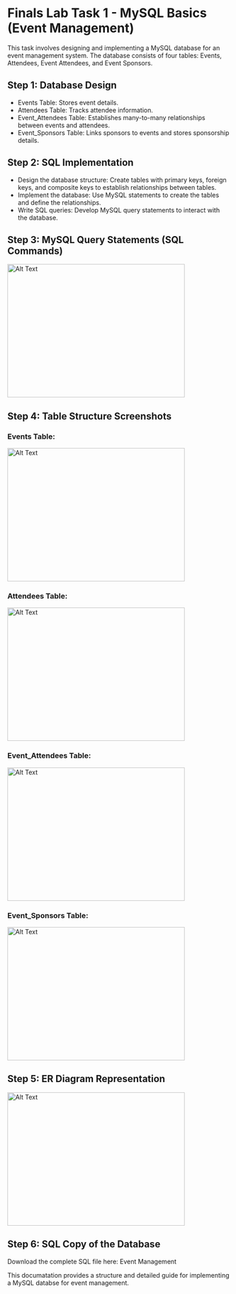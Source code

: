 # Finals Lab Task 1 - MySQL Basics (Event Management)
This task involves designing and implementing a MySQL database for an event management system. The database consists of four tables: Events, Attendees, Event Attendees, and Event Sponsors.

## Step 1: Database Design
* Events Table: Stores event details.
* Attendees Table: Tracks attendee information.
* Event_Attendees Table: Establishes many-to-many relationships between events and attendees.
* Event_Sponsors Table: Links sponsors to events and stores sponsorship details.

## Step 2: SQL Implementation
* Design the database structure: Create tables with primary keys, foreign keys, and composite keys to establish relationships between tables.
* Implement the database: Use MySQL statements to create the tables and define the relationships.
* Write SQL queries: Develop MySQL query statements to interact with the database.

## Step 3: MySQL Query Statements (SQL Commands)
<img src="" alt="Alt Text" width="400" height="300">

## Step 4: Table Structure Screenshots
### Events Table:
<img src="" alt="Alt Text" width="400" height="300">

### Attendees Table:
<img src="" alt="Alt Text" width="400" height="300">

### Event_Attendees Table:
<img src="" alt="Alt Text" width="400" height="300">

### Event_Sponsors Table:
<img src="" alt="Alt Text" width="400" height="300">

## Step 5: ER Diagram Representation
<img src="" alt="Alt Text" width="400" height="300">

## Step 6: SQL Copy of the Database

Download the complete SQL file here: Event Management

This documatation provides a structure and detailed guide for implementing a MySQL databse for event management.
